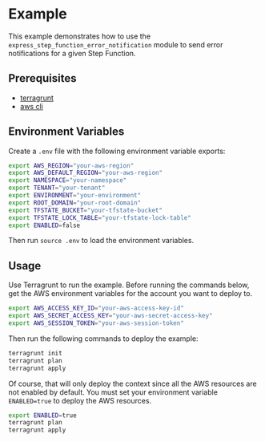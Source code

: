 # Example

This example demonstrates how to use the `express_step_function_error_notification` module to send error notifications for a given Step Function.

## Prerequisites

- [terragrunt](https://terragrunt.gruntwork.io/docs/getting-started/install/)
- [aws cli](https://aws.amazon.com/cli/)

## Environment Variables

Create a `.env` file with the following environment variable exports:

```bash
export AWS_REGION="your-aws-region"
export AWS_DEFAULT_REGION="your-aws-region"
export NAMESPACE="your-namespace"
export TENANT="your-tenant"
export ENVIRONMENT="your-environment"
export ROOT_DOMAIN="your-root-domain"
export TFSTATE_BUCKET="your-tfstate-bucket"
export TFSTATE_LOCK_TABLE="your-tfstate-lock-table"
export ENABLED=false
```

Then run `source .env` to load the environment variables.

## Usage

Use Terragrunt to run the example.
Before running the commands below, get the AWS environment variables for the account you want to deploy to.

```bash
export AWS_ACCESS_KEY_ID="your-aws-access-key-id"
export AWS_SECRET_ACCESS_KEY="your-aws-secret-access-key"
export AWS_SESSION_TOKEN="your-aws-session-token"
```

Then run the following commands to deploy the example:

```bash
terragrunt init
terragrunt plan
terragrunt apply
```

Of course, that will only deploy the context since all the AWS resources are not enabled by default. You must set your environment variable `ENABLED=true` to deploy the AWS resources.

```bash
export ENABLED=true
terragrunt plan
terragrunt apply
```
